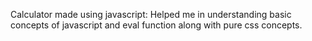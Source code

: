 Calculator made using javascript:
Helped me in understanding basic concepts of javascript and eval function along with pure css concepts.

